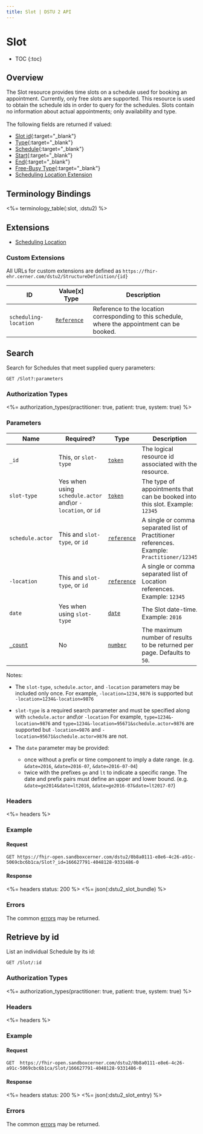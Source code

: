 ```yaml
---
title: Slot | DSTU 2 API
---
```


# Slot

* TOC
{:toc}

## Overview

The Slot resource provides time slots on a schedule used for booking an appointment. Currently, only free slots are supported. This resource is used to obtain the schedule ids in order to query for the schedules. Slots contain no information about actual appointments; only availability and type.
<br/><br/>
The following fields are returned if valued:

* [Slot id](http://hl7.org/fhir/dstu2/resource-definitions.html#Resource.id){:target="_blank"}
* [Type](http://hl7.org/fhir/DSTU2/slot-definitions.html#Slot.type){:target="_blank"}
* [Schedule](http://hl7.org/fhir/DSTU2/slot-definitions.html#Slot.schedule){:target="_blank"}
* [Start](http://hl7.org/fhir/DSTU2/slot-definitions.html#Slot.start){:target="_blank"}
* [End](http://hl7.org/fhir/DSTU2/slot-definitions.html#Slot.end){:target="_blank"}
* [Free-Busy Type](http://hl7.org/fhir/DSTU2/slot-definitions.html#Slot.freeBusyType){:target="_blank"}
* [Scheduling Location Extension](#extensions)

## Terminology Bindings

<%= terminology_table(:slot, :dstu2) %>

## Extensions

* [Scheduling Location]

### Custom Extensions

All URLs for custom extensions are defined as `https://fhir-ehr.cerner.com/dstu2/StructureDefinition/{id}`

ID                         | Value\[x] Type         | Description
---------------------------|------------------------|-----------------------------------------------------------------------------------------------
`scheduling-location`      | [`Reference`]          | Reference to the location corresponding to this schedule, where the appointment can be booked.

## Search

Search for Schedules that meet supplied query parameters:

    GET /Slot?:parameters

### Authorization Types

<%= authorization_types(practitioner: true, patient: true, system: true) %>

### Parameters

 Name             | Required?                                                        | Type           | Description
------------------|------------------------------------------------------------------|----------------|------------------------------------------------------------------------------------
`_id`             | This, or `slot-type`                                             | [`token`]      | The logical resource id associated with the resource.
`slot-type`       | Yes when using `schedule.actor` and\or `-location`, or `id`      | [`token`]      | The type of appointments that can be booked into this slot. Example: `12345`
`schedule.actor`  | This and `slot-type`, or `id`                                    | [`reference`]  | A single or comma separated list of Practitioner references. Example: `Practitioner/12345`
`-location`       | This and `slot-type`, or `id`                                    | [`reference`]  | A single or comma separated list of Location references. Example: `12345`
`date`            | Yes when using `slot-type`                                       | [`date`]       | The Slot date-time. Example: `2016`
[`_count`]        | No                                                               | [`number`]     | The maximum number of results to be returned per page. Defaults to `50`.

Notes:   

- The `slot-type`, `schedule.actor`, and `-location` parameters may be included only once.
  For example, `-location=1234,9876` is supported but `-location=1234&-location=9876`
- `slot-type` is a required search parameter and must be specified along with `schedule.actor` and\or `-location`
  For example, `type=1234&-location=9876` and `type=1234&-location=95671&schedule.actor=9876` are supported but `-location=9876` and `-location=95671&schedule.actor=9876` are not.

- The `date` parameter may be provided:  
  - once without a prefix or time component to imply a date range. (e.g. `&date=2016`, `&date=2016-07`, `&date=2016-07-04`) 
  - twice with the prefixes `ge` and `lt` to indicate a specific range. The date and prefix pairs must define
    an upper and lower bound. (e.g. `&date=ge2014&date=lt2016`, `&date=ge2016-07&date=lt2017-07`)   


### Headers

 <%= headers %>

### Example

#### Request

    GET https://fhir-open.sandboxcerner.com/dstu2/0b8a0111-e8e6-4c26-a91c-5069cbc6b1ca/Slot?_id=166627791-4048128-9331486-0

#### Response
<%= headers status: 200 %>
<%= json(:dstu2_slot_bundle) %>

### Errors

The common [errors] may be returned.

## Retrieve by id

List an individual Schedule by its id:

    GET /Slot/:id

### Authorization Types

<%= authorization_types(practitioner: true, patient: true, system: true) %>

### Headers

<%= headers %>

### Example

#### Request

    GET  https://fhir-open.sandboxcerner.com/dstu2/0b8a0111-e8e6-4c26-a91c-5069cbc6b1ca/Slot/166627791-4048128-9331486-0

#### Response

<%= headers status: 200 %>
<%= json(:dstu2_slot_entry) %>

### Errors

The common [errors] may be returned.


[`reference`]: http://hl7.org/fhir/DSTU2/search.html#reference
[`token`]: http://hl7.org/fhir/DSTU2/search.html#token
[`date`]: http://hl7.org/fhir/DSTU2/search.html#date
[`number`]: http://hl7.org/fhir/DSTU2/search.html#number
[`_count`]: http://hl7.org/fhir/DSTU2/search.html#count
[`string`]: http://hl7.org/fhir/DSTU2/datatypes.html#string
[`CodeableConcept`]: http://hl7.org/fhir/DSTU2/datatypes.html#codeableconcept
[errors]: ../../#client-errors
[Scheduling Location]: #custom-extensions
